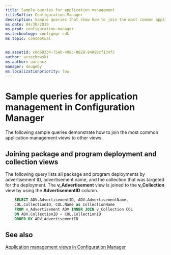 ```yaml
---
title: Sample queries for application management
titleSuffix: Configuration Manager
description: Sample queries that show how to join the most common application management views to other views.
ms.date: 04/30/2019
ms.prod: configuration-manager
ms.technology: configmgr-sdk
ms.topic: conceptual


ms.assetid: c0d69334-75eb-408c-8828-94898cf134f5
author: aczechowski
ms.author: aaroncz
manager: dougebyms.localizationpriority: low
---
```


# Sample queries for application management in Configuration Manager

The following sample queries demonstrate how to join the most common application management views to other views.

## Joining package and program deployment and collection views

The following query lists all package and program deployments by advertisement ID, advertisement name, and the collection that was targeted for the deployment. The **v_Advertisement** view is joined to the **v_Collection** view by using the **AdvertisementID** column.

```sql
    SELECT ADV.AdvertisementID, ADV.AdvertisementName, 
    COL.CollectionID, COL.Name as CollectionName 
    FROM v_Advertisement ADV INNER JOIN v_Collection COL 
    ON ADV.CollectionID = COL.CollectionID 
    ORDER BY ADV.AdvertisementID 
```

## See also

[Application management views in Configuration Manager](application-management-views-configuration-manager.md)
